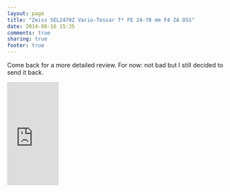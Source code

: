 ```yaml
---
layout: page
title: "Zeiss SEL2470Z Vario-Tessar T* FE 24-70 mm F4 ZA OSS"
date: 2014-08-16 15:35
comments: true
sharing: true
footer: true
---
```

Come back for a more detailed review. For now: not bad but I still decided to send it back.

<iframe style="width:120px;height:240px;" marginwidth="0" marginheight="0" scrolling="no" frameborder="0" src="http://r.matthiasnehlsen.com/zeiss-24-70/iframe">
</iframe>
